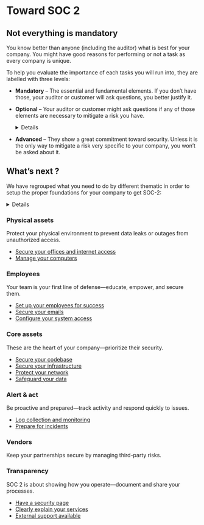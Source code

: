 # Toward SOC 2

## Not everything is mandatory

You know better than anyone (including the auditor) what is best for your
company. You might have good reasons for performing or not a task as every
company is unique.

To help you evaluate the importance of each tasks you will run into, they are
labelled with three levels:

- **Mandatory** – The essential and fundamental elements. If you don’t have
  those, your auditor or customer will ask questions, you better justify it.
- **Optional** – Your auditor or customer might ask questions if any of those
  elements are necessary to mitigate a risk you have.

    <details>
    🗣
    
    A good example is penetration testing.
    
    - Penetration tests are expensive, but they can be a good investment, especially if you are running into a prospect requiring it
    - However they probably wont make sense if you are at the MVP stage and you are gonna trash and rebuild your product in a few month
    </details>

- **Advanced** – They show a great commitment toward security. Unless it is the
  only way to mitigate a risk very specific to your company, you won’t be asked
  about it.

## What’s next ?

We have regrouped what you need to do by different thematic in order to setup
the proper foundations for your company to get SOC-2:

<details>

**Pro tip:** Setup screenshot to clipboard You will have to take quite a lot of
screenshot until we automate most of it. We recommend that you setup a
screenshot to clipboard so you can just take a screenshot and paste-it saving
you ton of time. On mac:

- Use **CMD + SHIFT + 5** to enter screenshot mode
- Click options, to change “save to” to “clipboard”
- Now you can use **CMD + SHIFT + 3** to take a screenshot to clipboard
- And paste it in the right place with **CMD + V**

</details>

### Physical assets

Protect your physical environment to prevent data leaks or outages from
unauthorized access.

- [Secure your offices and internet access](physical/facilities/README.md)
- [Manage your computers](physical/hardware/README.md)

### Employees

Your team is your first line of defense—educate, empower, and secure them.

- [Set up your employees for success](personnel/lifecycle/README.md)
- [Secure your emails](personnel/comms/README.md)
- [Configure your system access](personnel/access/README.md)

### Core assets

These are the heart of your company—prioritize their security.

- [Secure your codebase](core/src/README.md)
- [Secure your infrastructure](core/infra/README.md)
- [Protect your network](core/network/README.md)
- [Safeguard your data](core/data/README.md)

### Alert & act

Be proactive and prepared—track activity and respond quickly to issues.

- [Log collection and monitoring](operations/monitoring/README.md)
- [Prepare for incidents](operations/incidents/README.md)

### Vendors

Keep your partnerships secure by managing third-party risks.

### Transparency

SOC 2 is about showing how you operate—document and share your processes.

- [Have a security page](TRA.001_have_a_security_page.md)
- [Clearly explain your services](transparency/TRA.002_clearly_explain_your_services.md)
- [External support available](TRA.003_external_support_available.md)
